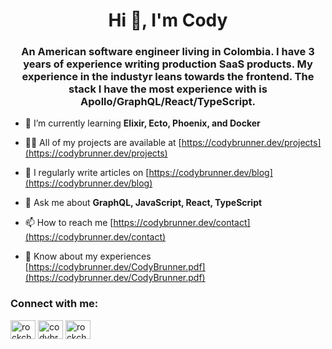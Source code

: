 <h1 align="center">Hi 👋, I'm Cody</h1>
<h3 align="center">An American software engineer living in Colombia. I have 3 years of experience writing production SaaS products. My experience in the industyr leans towards the frontend. The stack I have the most experience with is Apollo/GraphQL/React/TypeScript.</h3>

- 🌱 I’m currently learning **Elixir, Ecto, Phoenix, and Docker**

- 👨‍💻 All of my projects are available at [https://codybrunner.dev/projects](https://codybrunner.dev/projects)

- 📝 I regularly write articles on [https://codybrunner.dev/blog](https://codybrunner.dev/blog)

- 💬 Ask me about **GraphQL, JavaScript, React, TypeScript**

- 📫 How to reach me [https://codybrunner.dev/contact](https://codybrunner.dev/contact)

- 📄 Know about my experiences [https://codybrunner.dev/CodyBrunner.pdf](https://codybrunner.dev/CodyBrunner.pdf)

<h3 align="left">Connect with me:</h3>
<p align="left">
<a href="https://twitter.com/rockchalkdev" target="blank"><img align="center" src="https://raw.githubusercontent.com/rahuldkjain/github-profile-readme-generator/master/src/images/icons/Social/twitter.svg" alt="rockchalkdev" height="30" width="40" /></a>
<a href="https://linkedin.com/in/codybrunner" target="blank"><img align="center" src="https://raw.githubusercontent.com/rahuldkjain/github-profile-readme-generator/master/src/images/icons/Social/linked-in-alt.svg" alt="codybrunner" height="30" width="40" /></a>
<a href="https://instagram.com/rockchalkwushock" target="blank"><img align="center" src="https://raw.githubusercontent.com/rahuldkjain/github-profile-readme-generator/master/src/images/icons/Social/instagram.svg" alt="rockchalkwushock" height="30" width="40" /></a>
</p>
